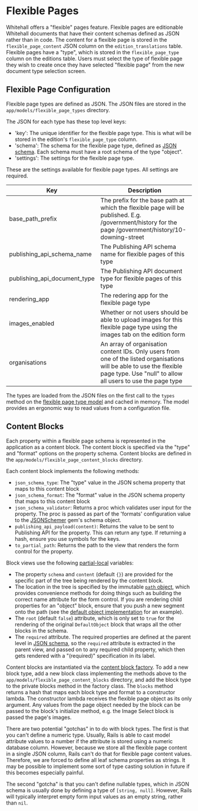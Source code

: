 # Flexible Pages

Whitehall offers a "flexible" pages feature. Flexible pages are editionable Whitehall documents that have their content schemas defined as JSON rather than in code. The content for a flexible page is stored in the `flexible_page_content` JSON column on the `edition_translations` table. Flexible pages have a "type", which is stored in the `flexible_page_type` column on the editions table. Users must select the type of flexible page they wish to create once they have selected "flexible page" from the new document type selection screen.

## Flexible Page Configuration

Flexible page types are defined as JSON. The JSON files are stored in the `app/models/flexible_page_types` directory.

The JSON for each type has these top level keys:

- 'key': The unique identifier for the flexible page type. This is what will be stored in the edition's `flexible_page_type` column.
- 'schema': The schema for the flexible page type, defined as [JSON schema](https://json-schema.org/docs). Each schema must have a root schema of the type "object".
- 'settings': The settings for the flexible page type.

These are the settings available for flexible page types. All settings are required.

| Key                      | Description                                                                                                                                                                          |
|--------------------------|--------------------------------------------------------------------------------------------------------------------------------------------------------------------------------------|
| base_path_prefix         | The prefix for the base path at which the flexible page will be published. E.g. /government/history for the page /government/history/10-downing-street                               |
| publishing_api_schema_name | The Publishing API schema name for flexible pages of this type                                                                                                                       |
| publishing_api_document_type | The Publishing API document type for flexible pages of this type                                                                                                                     |
| rendering_app            | The redering app for the flexible page type                                                                                                                                         |
| images_enabled           | Whether or not users should be able to upload images for this flexible page type using the images tab on the edition form                                                            |
| organisations            | An array of organisation content IDs. Only users from one of the listed organisations will be able to use the flexible page type. Use "null" to allow all users to use the page type |

The types are loaded from the JSON files on the first call to the `types` method on the [flexible page type model](../app/models/flexible_page_type.rb) and cached in memory. The model provides an ergonomic way to read values from a configuration file.

## Content Blocks

Each property within a flexible page schema is represented in the application as a content block. The content block is specified via the "type" and "format" options on the property schema. Content blocks are defined in the `app/models/flexible_page_content_blocks` directory.

Each content block implements the following methods:

- `json_schema_type`: The "type" value in the JSON schema property that maps to this content block
- `json_schema_format`: The "format" value in the JSON schema property that maps to this content block
- `json_schema_validator`: Returns a proc which validates user input for the property. The proc is passed as part of the 'formats' configuration value to the [JSONSchemer](https://github.com/davishmcclurg/json_schemer) gem's schema object.
- `publishing_api_payload(content)`: Returns the value to be sent to Publishing API for the property. This can return any type. If returning a hash, ensure you use symbols for the keys.
- `to_partial_path`: Returns the path to the view that renders the form control for the property. 

Block views use the following [partial-local](https://guides.rubyonrails.org/action_view_overview.html#passing-data-to-partials-with-locals-option) variables: 
- The property `schema` and `content` (default `{}`) are provided for the specific part of the tree being rendered by the content block. 
- The location in the tree is specified by the immutable [`path` object](../app/models/flexible_page_content_blocks/path.rb), which provides convenience methods for doing things such as building the correct name attribute for the form control. If you are rendering child properties for an "object" block, ensure that you push a new segment onto the path (see the [default object implementation](../app/models/flexible_page_content_blocks/default_object.rb) for an example). 
- The `root` (default `false`) attribute, which is only set to `true` for the rendering of the original `DefaultObject` block that wraps all the other blocks in the schema. 
- The `required` attribute. The required properties are defined at the parent level in [JSON schema](https://json-schema.org/docs), so the `required` attribute is extracted in the parent view, and passed on to any required child property, which then gets rendered with a "(required)" specification in its label.

Content blocks are instantiated via the [content block factory](../app/models/flexible_page_content_blocks/factory.rb). To add a new block type, add a new block class implementing the methods above to the `app/models/flexible_page_content_blocks` directory, and add the block type to the private blocks method in the factory class. The `blocks` method returns a hash that maps each block type and format to a constructor lambda. The constructor lambda receives the flexible page object as its only argument. Any values from the page object needed by the block can be passed to the block's initialize method, e.g. the Image Select block is passed the page's images.

There are two potential "gotchas" in to do with block types. The first is that you can't define a numeric type. Usually, Rails is able to cast model attribute values to a number if the attribute is stored using a numeric database column. However, because we store all the flexible page content in a single JSON column, Rails can't do that for flexible page content values. Therefore, we are forced to define all leaf schema properties as strings. It may be possible to implement some sort of type casting solution in future if this becomes especially painful.

The second "gotcha" is that you can't define nullable types, which in JSON schema is usually done by defining a type of `[string, null]`. However, Rails will typically interpret empty form input values as an empty string, rather than `nil`.
